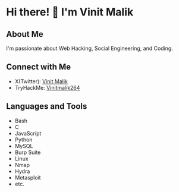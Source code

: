 # Hi there! 👋 I'm Vinit Malik

## About Me
I'm passionate about Web Hacking, Social Engineering, and Coding.

## Connect with Me
- X(Twitter): [Vinit Malik](https://twitter.com/VinitMalik01)
- TryHackMe: [Vinitmalik264](https://tryhackme.com/p/vinitmalik264)

## Languages and Tools
- Bash
- C
- JavaScript
- Python
- MySQL
- Burp Suite
- Linux
- Nmap
- Hydra
- Metasploit
- etc.
